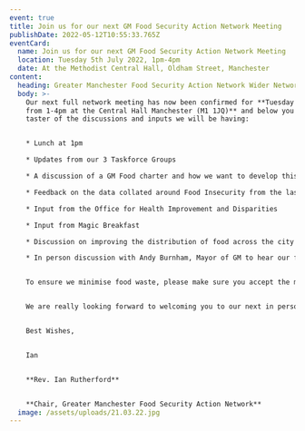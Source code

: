 ```yaml
---
event: true
title: Join us for our next GM Food Security Action Network Meeting
publishDate: 2022-05-12T10:55:33.765Z
eventCard:
  name: Join us for our next GM Food Security Action Network Meeting
  location: Tuesday 5th July 2022, 1pm-4pm
  date: At the Methodist Central Hall, Oldham Street, Manchester
content:
  heading: Greater Manchester Food Security Action Network Wider Network Meeting
  body: >-
    Our next full network meeting has now been confirmed for **Tuesday 5th July
    from 1-4pm at the Central Hall Manchester (M1 1JQ)** and below you can see a
    taster of the discussions and inputs we will be having:


    * Lunch at 1pm

    * Updates from our 3 Taskforce Groups

    * A discussion of a GM Food charter and how we want to develop this as a network

    * Feedback on the data collated around Food Insecurity from the last 2 rounds of our GM Residents Survey

    * Input from the Office for Health Improvement and Disparities

    * Input from Magic Breakfast

    * Discussion on improving the distribution of food across the city region

    * In person discussion with Andy Burnham, Mayor of GM to hear our feedback and discuss next steps


    To ensure we minimise food waste, please make sure you accept the meeting invitation if you will be attending and if you won’t be staying for lunch please let us know with an email to [may.coffey@greatermanchester-ca.gov.uk](mailto:may.coffey@greatermanchester-ca.gov.uk). Any spare food will be shared with a local homelessness charity in the city centre. Please also contact May if you have any queries in the meantime and feel free to forward the invite on to any relevant colleagues.


    We are really looking forward to welcoming you to our next in person session. If you have any questions in the meantime, please don’t hesitate to contact [may.coffey@greatermanchester-ca.gov.uk](mailto:may.coffey@greatermanchester-ca.gov.uk)


    Best Wishes,


    Ian


    **Rev. Ian Rutherford**


    **Chair, Greater Manchester Food Security Action Network**
  image: /assets/uploads/21.03.22.jpg
---
```

